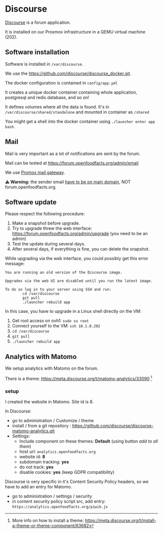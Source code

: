 # Discourse

[Discourse](https://www.discourse.org/) is a forum application.

It is installed on our Proxmox infrastructure in a QEMU virtual machine (202).

## Software installation

Software is installed in `/var/discourse`.

We use the https://github.com/discourse/discourse_docker.git.

The docker configuration is contained in `config/app.yml`

It creates a unique docker container containing whole application, postgresql and redis database, and so on!

It defines volumes where all the data is found. It's in `/var/discourse/shared/standalone` and mounted in container as `/shared`

You might get a shell into the docker container using `./launcher enter app bash`.

## Mail

Mail is very important as a lot of notifications are sent by the forum.

Mail can be tested at https://forum.openfoodfacts.org/admin/email

We use [Promox mail gateway](./mail.md).

**⚠ Warning:** the sender email [have to be on main domain](./mail.md#only-domain), NOT forum.openfoodfacts.org.

## Software update

Please respect the following procedure:

1. Make a snapshot before upgrade.
2. Try to upgrade threw the web interface: https://forum.openfoodfacts.org/admin/upgrade (you need to be an admin)
3. Test the update during several days.
4. After several days, if everything is fine, you can delete the snapshot.

While upgrading via the web interface, you could possibly get this error message:
```
You are running an old version of the Discourse image.

Upgrades via the web UI are disabled until you run the latest image.

To do so log in to your server using SSH and run:
		cd /var/discourse
		git pull
		./launcher rebuild app
```
In this case, you have to upgrade in a Linux shell directly on the VM:

1. Get root access on ovh1: `sudo su root`
2. Connect yourself to the VM: `ssh 10.1.0.202`
3. `cd /var/discourse`
4. `git pull`
5. `./launcher rebuild app`


## Analytics with Matomo

We setup analytics with Matomo on the forum.

There is a theme: https://meta.discourse.org/t/matomo-analytics/33090 [^install_theme]

### setup

I created the website in Matomo. Site id is 8.

In Discourse:
* go to administration / Customize / theme
* install / from a git repository : https://github.com/discourse/discourse-matomo-analytics.git 
* Settings:
  * Include component on these themes: **Default**  (using button *add to all them*)
  * host url: `analytics.openfoodfacts.org`
  * website id: **8**
  * subdomain tracking: **yes**
  * do not track: **yes**
  * disable cookies: **yes** (keep GDPR compatibility)

Discourse is very specific in it's Content Security Policy headers, so we have to add an entry for Matomo.
* go to administration / settings / security
* in content security policy script src, add entry: `https://analytics.openfoodfacts.org/piwik.js`


[^install_theme]:
    More info on how to install a theme: https://meta.discourse.org/t/install-a-theme-or-theme-component/63682